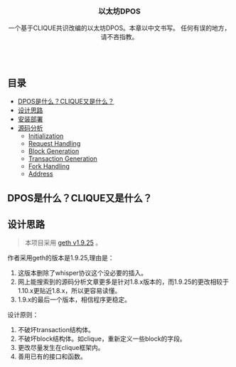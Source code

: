 <p align="center">
    <h3 align="center">以太坊DPOS</h3>
    <p align="center">
		一个基于CLIQUE共识改编的以太坊DPOS。本章以中文书写。 任何有误的地方，请不吝指教。
    </p> 
</p>

<br/>
<br/>

## 目录

* [DPOS是什么？CLIQUE又是什么？](#what-is)
* [设计思路](#design-rationale)
* [安装部署](#deployment)
* [源码分析](#coding-study)
  * [Initialization](#initialization)
  * [Request Handling](#request-handling)
  * [Block Generation](#block-generation)
  * [Transaction Generation](#transaction-generation)
  * [Fork Handling](#fork-handling)
  * [Address](#address)
 
 
## DPOS是什么？CLIQUE又是什么？

## 设计思路
> 本项目采用 [geth v1.9.25](https://github.com/ethereum/go-ethereum/tree/v1.9.25) 。

作者采用geth的版本是1.9.25,理由是：
1. 这版本删除了whisper协议这个没必要的插入。
2. 网上能搜索到的源码分析文章更多是针对1.8.x版本的，而1.9.25的更改相较于1.10.x更贴近1.8.x，所以更容易读懂。
3. 1.9.x的最后一个版本，相信程序更稳定。

设计原则：
1. 不破坏transaction结构体。
2. 不破坏block结构体。如clique，重新定义一些block的字段。
3. 更改尽量发生在clique框架内。
4. 善用已有的接口和函数。